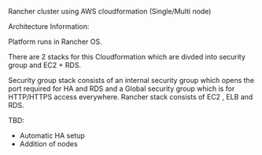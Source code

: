 Rancher cluster using AWS cloudformation (Single/Multi node)

Architecture Information:

Platform runs in Rancher OS.

There are  2 stacks for this Cloudformation which are divded into security group and EC2 + RDS.

Security group stack consists of an internal security group which opens the port required for HA and RDS and a Global security group which is for HTTP/HTTPS access everywhere.
Rancher stack consists of EC2 , ELB and RDS.


TBD:
- Automatic HA setup
- Addition of nodes
